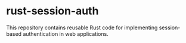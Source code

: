 # rust-session-auth
This repository contains reusable Rust code for implementing session-based authentication in web applications.
